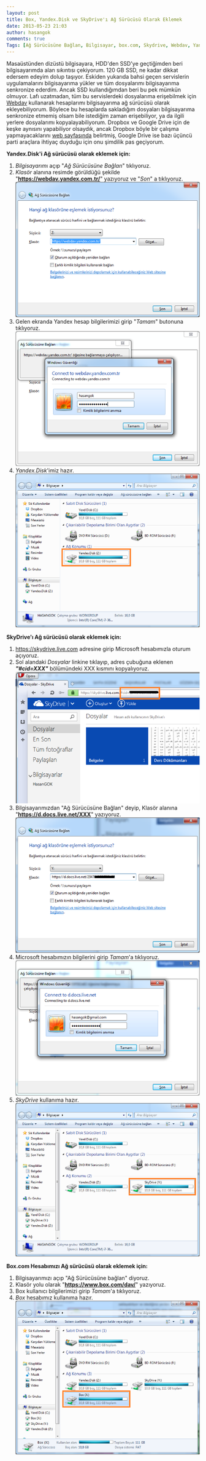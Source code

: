 ```yaml
---
layout: post
title: Box, Yandex.Disk ve SkyDrive'ı Ağ Sürücüsü Olarak Eklemek
date: 2013-05-23 21:03
author: hasangok
comments: true
Tags: [Ağ Sürücüsüne Bağlan, Bilgisayar, box.com, Skydrive, Webdav, Yandex.Disk]
---
```

Masaüstünden dizüstü bilgisayara, HDD'den SSD'ye geçtiğimden beri bilgisayarımda alan sıkıntısı çekiyorum. 120 GB SSD, ne kadar dikkat edersem edeyim dolup taşıyor. Eskiden yukarıda bahsi geçen servislerin uygulamalarını bilgisayarıma yükler ve tüm dosyalarımı bilgisayarıma senkronize ederdim. Ancak SSD kullandığımdan beri bu pek mümkün olmuyor.
Lafı uzatmadan, tüm bu servislerdeki dosyalarıma erişebilmek için [Webdav](http://www.webdav.org) kullanarak hesaplarımı bilgisayarıma ağ sürücüsü olarak ekleyebiliyorum. Böylece bu hesaplarda sakladığım dosyaları bilgisayarıma senkronize etmemiş olsam bile istediğim zaman erişebiliyor, ya da ilgili yerlere dosyalarımı kopyalayabiliyorum. Dropbox ve Google Drive için de keşke aynısını yapabiliyor olsaydık, ancak Dropbox böyle bir çalışma yapmayacaklarını [web sayfasında](https://www.dropbox.com/help/62/en) belirtmiş, Google Drive ise bazı üçüncü parti araçlara ihtiyaç duyduğu için onu şimdilik pas geçiyorum.

**Yandex.Disk'i Ağ sürücüsü olarak eklemek için:**
1. *Bilgisayarım*ı açıp "*Ağ Sürücüsüne Bağlan*" tıklıyoruz.
2. *Klasör* alanına resimde görüldüğü şekilde "**https://webdav.yandex.com.tr/**" yazıyoruz ve "*Son*" a tıklıyoruz.
![yandex-disk-1](https://raw.githubusercontent.com/hasangok/hasangok.github.io/master/uploads/2013/05/yandex-disk-1.png)
3. Gelen ekranda Yandex hesap bilgilerimizi girip "*Tamam*" butonuna tıklıyoruz.
![yandex-disk-2](https://raw.githubusercontent.com/hasangok/hasangok.github.io/master/uploads/2013/05/yandex-disk-2.png)
4. *Yandex.Disk*'imiz hazır.
![yandex-disk-3](https://raw.githubusercontent.com/hasangok/hasangok.github.io/master/uploads/2013/05/yandex-disk-3.png)

**SkyDrive'ı Ağ sürücüsü olarak eklemek için:**
1. https://skydrive.live.com adresine girip Microsoft hesabımızla oturum açıyoruz.
2. Sol alandaki *Dosyalar* linkine tıklayıp, adres çubuğuna eklenen ***"#cid=XXX"*** bölümündeki XXX kısmını kopyalıyoruz.
![skydrive-1](https://raw.githubusercontent.com/hasangok/hasangok.github.io/master/uploads/2013/05/skydrive-1.png)
3. Bilgisayarımızdan "Ağ Sürücüsüne Bağlan" deyip, Klasör alanına "**https://d.docs.live.net/XXX**" yazıyoruz.
![skydrive-2](https://raw.githubusercontent.com/hasangok/hasangok.github.io/master/uploads/2013/05/skydrive-2.png)
4. Microsoft hesabımızın bilgilerini girip *Tamam*'a tıklıyoruz.
![skydrive-3](https://raw.githubusercontent.com/hasangok/hasangok.github.io/master/uploads/2013/05/skydrive-3.png)
5. *SkyDrive* kullanıma hazır.
![skydrive-4](https://raw.githubusercontent.com/hasangok/hasangok.github.io/master/uploads/2013/05/skydrive-4.png)

**Box.com Hesabımızı Ağ sürücüsü olarak eklemek için:**
1. Bilgisayarımızı açıp "Ağ Sürücüsüne bağlan" diyoruz.
2. Klasör yolu olarak "**https://www.box.com/dav/**" yazıyoruz.
3. Box kullanıcı bilgilerimizi girip *Tamam*'a tıklıyoruz.
4. *Box* hesabımız kullanıma hazır.
![Box-1](https://raw.githubusercontent.com/hasangok/hasangok.github.io/master/uploads/2013/05/Box-1.png)
